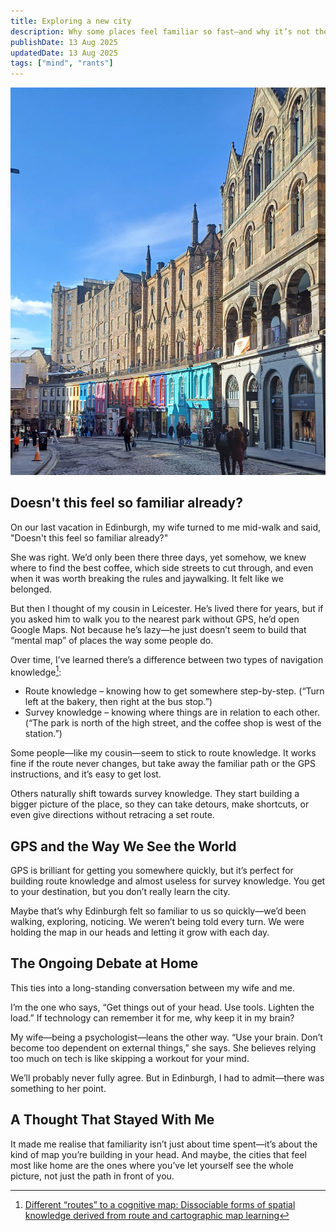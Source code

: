 ```yaml
---
title: Exploring a new city
description: Why some places feel familiar so fast—and why it’s not the same for everyone
publishDate: 13 Aug 2025
updatedDate: 13 Aug 2025
tags: ["mind", "rants"]
---
```


![Edinburgh Street](edinburgh.jpeg)

## Doesn't this feel so familiar already?

On our last vacation in Edinburgh, my wife turned to me mid-walk and said,
"Doesn't this feel so familiar already?"

She was right. We’d only been there three days, yet somehow, we knew where to find the best coffee, which side streets to cut through, and even when it was worth breaking the rules and jaywalking. It felt like we belonged.

But then I thought of my cousin in Leicester. He’s lived there for years, but if you asked him to walk you to the nearest park without GPS, he’d open Google Maps. Not because he’s lazy—he just doesn’t seem to build that “mental map” of places the way some people do.

Over time, I’ve learned there’s a difference between two types of navigation knowledge[^1]:

* Route knowledge – knowing how to get somewhere step-by-step. (“Turn left at the bakery, then right at the bus stop.”)
* Survey knowledge – knowing where things are in relation to each other. (“The park is north of the high street, and the coffee shop is west of the station.”)

Some people—like my cousin—seem to stick to route knowledge. It works fine if the route never changes, but take away the familiar path or the GPS instructions, and it’s easy to get lost.

Others naturally shift towards survey knowledge. They start building a bigger picture of the place, so they can take detours, make shortcuts, or even give directions without retracing a set route.

## GPS and the Way We See the World
GPS is brilliant for getting you somewhere quickly, but it’s perfect for building route knowledge and almost useless for survey knowledge. You get to your destination, but you don’t really learn the city.

Maybe that’s why Edinburgh felt so familiar to us so quickly—we’d been walking, exploring, noticing. We weren’t being told every turn. We were holding the map in our heads and letting it grow with each day.

## The Ongoing Debate at Home
This ties into a long-standing conversation between my wife and me.

I’m the one who says, “Get things out of your head. Use tools. Lighten the load.” If technology can remember it for me, why keep it in my brain?

My wife—being a psychologist—leans the other way. “Use your brain. Don’t become too dependent on external things,” she says. She believes relying too much on tech is like skipping a workout for your mind.

We’ll probably never fully agree. But in Edinburgh, I had to admit—there was something to her point.

## A Thought That Stayed With Me
It made me realise that familiarity isn’t just about time spent—it’s about the kind of map you’re building in your head. And maybe, the cities that feel most like home are the ones where you’ve let yourself see the whole picture, not just the path in front of you.

[^1]: [Different “routes” to a cognitive map: Dissociable forms of spatial knowledge derived from route and cartographic map learning](https://pmc.ncbi.nlm.nih.gov/articles/PMC4169750/)